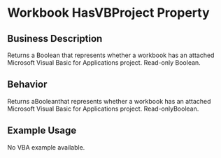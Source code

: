 # Workbook HasVBProject Property

## Business Description
Returns a Boolean that represents whether a workbook has an attached Microsoft Visual Basic for Applications project. Read-only Boolean.

## Behavior
Returns aBooleanthat represents whether a workbook has an attached Microsoft Visual Basic for Applications project. Read-onlyBoolean.

## Example Usage
No VBA example available.